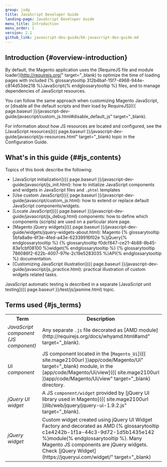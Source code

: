```yaml
---
group: jsdg
title: JavaScript Developer Guide
landing-page: JavaScript Developer Guide
menu_title: Introduction
menu_order: 1
version: 2.1
github_link: javascript-dev-guide/bk-javascript-dev-guide.md
---
```


## Introduction {#overview-introduction}
By default, the Magento application uses the [RequireJS file and module loader](http://requirejs.org/" target="_blank) to optimize the time of loading pages with included {% glossarytooltip 312b4baf-15f7-4968-944e-c814d53de218 %}JavaScript{% endglossarytooltip %} files, and to manage dependencies of JavaScript resources.

You can follow the same approach when customizing Magento JavaScript, or [disable all the default scripts and their load by RequireJS]({{ page.baseurl }}/javascript-dev-guide/javascript/custom_js.html#disable_default_js" target="_blank).

For information about how JS resources are located and configured, see the [JavaScript resources]({{ page.baseurl }}/javascript-dev-guide/javascript/js-resources.html" target="_blank) topic in the Configuration Guide.

## What's in this guide {##js_contents}
Topics of this book describe the following:

- [JavaScript initialization]({{ page.baseurl }}/javascript-dev-guide/javascript/js_init.html): how to initialize JavaScript components and widgets in JavaScript files and `.phtml` templates
- [Use custom JavaScript]({{ page.baseurl }}/javascript-dev-guide/javascript/custom_js.html): how to extend or replace default JavaScript components/widgets.
- [Locate JavaScript]({{ page.baseurl }}/javascript-dev-guide/javascript/js_debug.html) components: how to define which components (scripts) are used on a particular store page.
- [Magento jQuery widgets]({{ page.baseurl }}/javascript-dev-guide/widgets/jquery-widgets-about.html): Magento {% glossarytooltip 5bfa8a8e-6f3e-4fed-a43e-62339916f02e %}jQuery{% endglossarytooltip %} {% glossarytooltip f0dcf847-ce21-4b88-8b45-83e1cbf08100 %}widget{% endglossarytooltip %} {% glossarytooltip 786086f2-622b-4007-97fe-2c19e5283035 %}API{% endglossarytooltip %} documentation.
- [Customizing JavaScript illustration]({{ page.baseurl }}/javascript-dev-guide/javascript/js_practice.html): practical illustration of custom widgets related tasks.

JavaScript automatic testing is described in a separate [JavaScript unit testing]({{ page.baseurl }}/test/js/jasmine.html) topic.

## Terms used {#js_terms}

<table>
<tr>
<th>
Term
</th>
<th>
Description
</th>
</tr>
<tr>
<td>
<i>JavaScript component (JS component)</i>
</td>
<td>
Any separate <code>.js</code> file decorated as [AMD module](http://requirejs.org/docs/whyamd.html#amd" target="_blank).
</td>
</tr>

<tr>
<td>
<i>Ui component</i>
</td>
<td>
JS component located in the [<code>Magento_Ui</code>]({{ site.mage2100url }}app/code/Magento/Ui" target="_blank) module, in the [app/code/Magento/Ui/view]({{ site.mage2100url }}app/code/Magento/Ui/view" target="_blank) directory.
</td>
</tr>

<tr>
<td>
<i>jQuery UI widget</i>
</td>
<td>
A JS <code>component/widget</code> provided by [jQuery UI library used in Magento]({{ site.mage2100url }}lib/web/jquery/jquery-ui-1.9.2.js" target="_blank).
</td>
</tr>
<tr>
<td>
<i>jQuery widget</i>
</td>
<td>
Custom widget created using jQuery UI Widget Factory and decorated as AMD {% glossarytooltip c1e4242b-1f1a-44c3-9d72-1d5b1435e142 %}module{% endglossarytooltip %}. Many Magento JS components are jQuery widgets. Check [jQuery Widget](https://jqueryui.com/widget/" target="_blank)
</td>
</tr>
</table>

